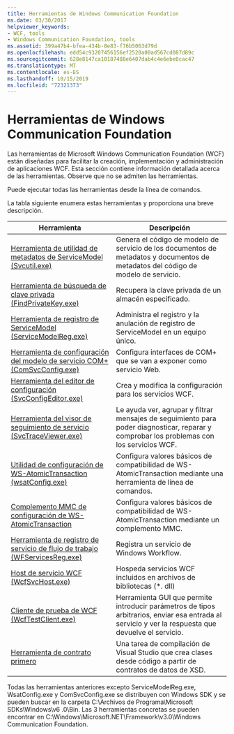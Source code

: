 ```yaml
---
title: Herramientas de Windows Communication Foundation
ms.date: 03/30/2017
helpviewer_keywords:
- WCF, tools
- Windows Communication Foundation, tools
ms.assetid: 399a47b4-bfea-434b-8e83-f76b5063d79d
ms.openlocfilehash: edd54c93207456156ef2520a00ad567cd087d89c
ms.sourcegitcommit: 628e8147ca10187488e6407dab4c4e6ebe0cac47
ms.translationtype: MT
ms.contentlocale: es-ES
ms.lasthandoff: 10/15/2019
ms.locfileid: "72321373"
---
```

# <a name="windows-communication-foundation-tools"></a>Herramientas de Windows Communication Foundation
Las herramientas de Microsoft Windows Communication Foundation (WCF) están diseñadas para facilitar la creación, implementación y administración de aplicaciones WCF. Esta sección contiene información detallada acerca de las herramientas. Observe que no se admiten las herramientas.  
  
 Puede ejecutar todas las herramientas desde la línea de comandos.  
  
 La tabla siguiente enumera estas herramientas y proporciona una breve descripción.  
  
|Herramienta|Descripción|  
|----------|-----------------|  
|[Herramienta de utilidad de metadatos de ServiceModel (Svcutil.exe)](servicemodel-metadata-utility-tool-svcutil-exe.md)|Genera el código de modelo de servicio de los documentos de metadatos y documentos de metadatos del código de modelo de servicio.|  
|[Herramienta de búsqueda de clave privada (FindPrivateKey.exe)](find-private-key-tool-findprivatekey-exe.md)|Recupera la clave privada de un almacén especificado.|  
|[Herramienta de registro de ServiceModel (ServiceModelReg.exe)](servicemodelreg-exe.md)|Administra el registro y la anulación de registro de ServiceModel en un equipo único.|  
|[Herramienta de configuración del modelo de servicio COM+ (ComSvcConfig.exe)](com-service-model-configuration-tool-comsvcconfig-exe.md)|Configura interfaces de COM+ que se van a exponer como servicio Web.|  
|[Herramienta del editor de configuración (SvcConfigEditor.exe)](configuration-editor-tool-svcconfigeditor-exe.md)|Crea y modifica la configuración para los servicios WCF.|  
|[Herramienta del visor de seguimiento de servicio (SvcTraceViewer.exe)](service-trace-viewer-tool-svctraceviewer-exe.md)|Le ayuda ver, agrupar y filtrar mensajes de seguimiento para poder diagnosticar, reparar y comprobar los problemas con los servicios WCF.|  
|[Utilidad de configuración de WS-AtomicTransaction (wsatConfig.exe)](ws-atomictransaction-configuration-utility-wsatconfig-exe.md)|Configura valores básicos de compatibilidad de WS-AtomicTransaction mediante una herramienta de línea de comandos.|  
|[Complemento MMC de configuración de WS-AtomicTransaction](ws-atomictransaction-configuration-mmc-snap-in.md)|Configura valores básicos de compatibilidad de WS-AtomicTransaction mediante un complemento MMC.|  
|[Herramienta de registro de servicio de flujo de trabajo (WFServicesReg.exe)](workflow-service-registration-tool-wfservicesreg-exe.md)|Registra un servicio de Windows Workflow.|  
|[Host de servicio WCF (WcfSvcHost.exe)](wcf-service-host-wcfsvchost-exe.md)|Hospeda servicios WCF incluidos en archivos de bibliotecas (*. dll)|  
|[Cliente de prueba de WCF (WcfTestClient.exe)](wcf-test-client-wcftestclient-exe.md)|Herramienta GUI que permite introducir parámetros de tipos arbitrarios, enviar esa entrada al servicio y ver la respuesta que devuelve el servicio.|  
|[Herramienta de contrato primero](contract-first-tool.md)|Una tarea de compilación de Visual Studio que crea clases desde código a partir de contratos de datos de XSD.|  
  
 Todas las herramientas anteriores excepto ServiceModelReg.exe, WsatConfig.exe y ComSvcConfig.exe se distribuyen con Windows SDK y se pueden buscar en la carpeta C:\Archivos de Programa\Microsoft SDKs\Windows\v6 .0\Bin.  Las 3 herramientas concretas se pueden encontrar en C:\Windows\Microsoft.NET\Framework\v3.0\Windows Communication Foundation.
